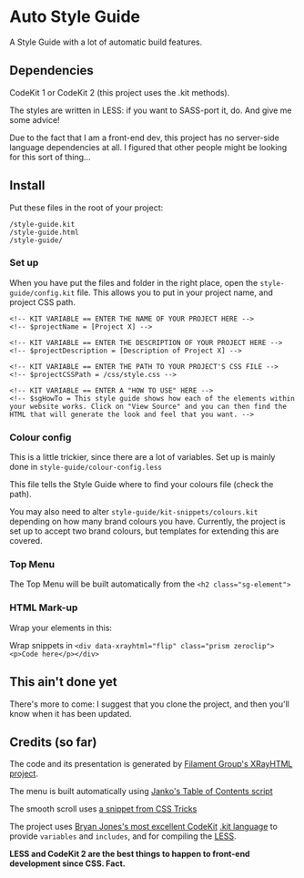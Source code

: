 Auto Style Guide
================

A Style Guide with a lot of automatic build features.

## Dependencies

CodeKit 1 or CodeKit 2 (this project uses the .kit methods).

The styles are written in LESS: if you want to SASS-port it, do. And give me some advice!

Due to the fact that I am a front-end dev, this project has no server-side language dependencies at all. I figured that other people might be looking for this sort of thing...

## Install

Put these files in the root of your project:

    /style-guide.kit
    /style-guide.html
    /style-guide/
    
### Set up

When you have put the files and folder in the right place, open the ```style-guide/config.kit``` file. This allows you to put in your project name, and project CSS path.

```
<!-- KIT VARIABLE == ENTER THE NAME OF YOUR PROJECT HERE -->
<!-- $projectName = [Project X] -->

<!-- KIT VARIABLE == ENTER THE DESCRIPTION OF YOUR PROJECT HERE -->
<!-- $projectDescription = [Description of Project X] -->

<!-- KIT VARIABLE == ENTER THE PATH TO YOUR PROJECT'S CSS FILE -->
<!-- $projectCSSPath = /css/style.css -->

<!-- KIT VARIABLE == ENTER A "HOW TO USE" HERE -->
<!-- $sgHowTo = This style guide shows how each of the elements within your website works. Click on "View Source" and you can then find the HTML that will generate the look and feel that you want. -->

```

### Colour config

This is a little trickier, since there are a lot of variables. Set up is mainly done in ```style-guide/colour-config.less```

This file tells the Style Guide where to find your colours file (check the path).

You may also need to alter ```style-guide/kit-snippets/colours.kit``` depending on how many brand colours you have. Currently, the project is set up to accept two brand colours, but templates for extending this are covered.

### Top Menu

The Top Menu will be built automatically from the ```<h2 class="sg-element">```

### HTML Mark-up

Wrap your elements in this:

Wrap snippets in ```<div data-xrayhtml="flip" class="prism zeroclip"><p>Code here</p></div>```

## This ain't done yet

There's more to come: I suggest that you clone the project, and then you'll know when it has been updated.

## Credits (so far)

The code and its presentation is generated by [Filament Group's XRayHTML project](https://github.com/filamentgroup/X-rayHTML).

The menu is built automatically using [Janko's Table of Contents script](http://www.jankoatwarpspeed.com/automatically-generate-table-of-contents-using-jquery/)

The smooth scroll uses [a snippet from CSS Tricks](http://css-tricks.com/snippets/jquery/smooth-scrolling/)

The project uses [Bryan Jones's most excellent CodeKit](http://incident57.com/codekit/index.html) [.kit language](http://incident57.com/codekit/help.html#kit) to provide ```variables``` and ```includes```, and for compiling the [LESS](http://lesscss.org).

<strong>LESS and CodeKit 2 are the best things to happen to front-end development since CSS. Fact.</strong></p>





